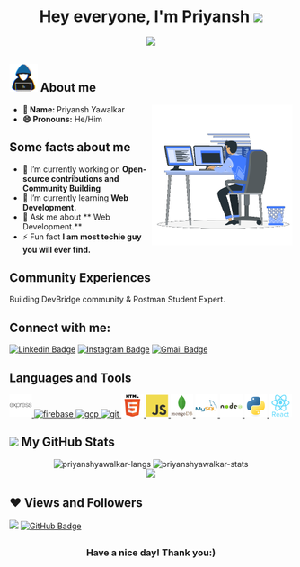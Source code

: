 <h1 align="center">Hey everyone, I'm Priyansh <img src="https://media.giphy.com/media/hvRJCLFzcasrR4ia7z/giphy.gif" width="35"></h1>
<p align="center">
  <a href="https://github.com/DenverCoder1/readme-typing-svg"><img src="https://readme-typing-svg.herokuapp.com?font=Time+New+Roman&color=%23C8BE25&size=25&center=true&vCenter=true&width=600&height=100&lines=Computer+Science+Student;Frontend+Developer;Open-source+Contributor;Community+builder;"></a>

## <picture><img src = "https://github.com/priyanshyawalkar/priyanshyawalkar/blob/main/about_me.gif?raw=true" width = 50px></picture> About me
<picture> <img align="right" src="https://github.com/priyanshyawalkar/priyanshyawalkar/blob/main/Right_Side.gif?raw=true" width = 250px></picture>

<ul>
  <li><b>👤 Name: </b> Priyansh Yawalkar</li>
  <li><b>😄 Pronouns:</b>  He/Him</li>
</ul>



## Some facts about me
- 🔭 I’m currently working on **Open-source contributions and Community Building**
- 🌱 I’m currently learning **Web Development.**
- 💬 Ask me about ** Web Development.**
- ⚡ Fun fact **I am most techie guy you will ever find.**

##  Community Experiences

 Building DevBridge community & Postman Student Expert.


## Connect with me:
<p align="center">

[![Linkedin Badge](https://img.shields.io/badge/-priyansh-blue?style=flat-square&logo=Linkedin&logoColor=white&link=https://www.linkedin.com/in/priyanshyawalkar/)](https://www.linkedin.com/in/priyanshyawalkar/)
[![Instagram Badge](https://img.shields.io/badge/-curious_priyansh-f56040?style=flat-square&logo=instagram&logoColor=white&link=https://instagram.com/curious_priyansh/)](https://instagram.com/curious_priyansh)
[![Gmail Badge](https://img.shields.io/badge/-workwithpriyansh03@gmail.com-db4437?style=flat-square&logo=Gmail&logoColor=white&link=mailto:workwithpriyansh03@gmail.com)](mailto:workwithpriyansh03@gmail.com)

</p>

## Languages and Tools
<p align="left"> <a href="https://expressjs.com" target="_blank" rel="noreferrer"> <img src="https://raw.githubusercontent.com/devicons/devicon/master/icons/express/express-original-wordmark.svg" alt="express" width="40" height="40"/> </a> <a href="https://firebase.google.com/" target="_blank" rel="noreferrer"> <img src="https://www.vectorlogo.zone/logos/firebase/firebase-icon.svg" alt="firebase" width="40" height="40"/> </a> <a href="https://cloud.google.com" target="_blank" rel="noreferrer"> <img src="https://www.vectorlogo.zone/logos/google_cloud/google_cloud-icon.svg" alt="gcp" width="40" height="40"/> </a> <a href="https://git-scm.com/" target="_blank" rel="noreferrer"> <img src="https://www.vectorlogo.zone/logos/git-scm/git-scm-icon.svg" alt="git" width="40" height="40"/> </a> <a href="https://www.w3.org/html/" target="_blank" rel="noreferrer"> <img src="https://raw.githubusercontent.com/devicons/devicon/master/icons/html5/html5-original-wordmark.svg" alt="html5" width="40" height="40"/> </a> <a href="https://developer.mozilla.org/en-US/docs/Web/JavaScript" target="_blank" rel="noreferrer"> <img src="https://raw.githubusercontent.com/devicons/devicon/master/icons/javascript/javascript-original.svg" alt="javascript" width="40" height="40"/> </a> <a href="https://www.mongodb.com/" target="_blank" rel="noreferrer"> <img src="https://raw.githubusercontent.com/devicons/devicon/master/icons/mongodb/mongodb-original-wordmark.svg" alt="mongodb" width="40" height="40"/> </a> <a href="https://www.mysql.com/" target="_blank" rel="noreferrer"> <img src="https://raw.githubusercontent.com/devicons/devicon/master/icons/mysql/mysql-original-wordmark.svg" alt="mysql" width="40" height="40"/> </a> <a href="https://nodejs.org" target="_blank" rel="noreferrer"> <img src="https://raw.githubusercontent.com/devicons/devicon/master/icons/nodejs/nodejs-original-wordmark.svg" alt="nodejs" width="40" height="40"/> </a> <a href="https://www.python.org" target="_blank" rel="noreferrer"> <img src="https://raw.githubusercontent.com/devicons/devicon/master/icons/python/python-original.svg" alt="python" width="40" height="40"/> </a> <a href="https://reactjs.org/" target="_blank" rel="noreferrer"> <img src="https://raw.githubusercontent.com/devicons/devicon/master/icons/react/react-original-wordmark.svg" alt="react" width="40" height="40"/> </a> </p>


## <img src="https://media0.giphy.com/media/cNZqrH5IzOG0xrlWks/giphy.gif?cid=ecf05e47map255q427en9uprqc1sb0unjq5k4fnqg5pmhhs4&rid=giphy.gif&ct=s" width="50px"> My GitHub Stats
<div align="center">
<img height="150em" src="https://github-readme-stats.vercel.app/api/top-langs/?username=priyanshyawalkar&layout=compact&show_icon=true&theme=algolia" alt="priyanshyawalkar-langs"/>
<img height="150em" src="https://github-readme-stats.vercel.app/api/?username=priyanshyawalkar&layout=compact&show_icon=true&theme=algolia" alt="priyanshyawalkar-stats"/>
</div>
<div align="center">
  <img src="http://github-readme-streak-stats.herokuapp.com?user=priyanshyawalkar&theme=algolia&background=0d1117&hide_border=true" />
	
</div>




## ❤ Views and Followers

![](https://komarev.com/ghpvc/?username=priyanshyawalkar&color=blueviolet&bg_color=0D1117&color=5BCDEC&line=5BCDEC&point=FFFFFF&hide_border=true)
<a href="https://github.com/priyanshyawalkar?tab=followers"><img src="https://img.shields.io/github/followers/priyanshyawalkar?label=Followers&style=social" alt="GitHub Badge"></a>

## <h3 align="center"> Have a nice day! Thank you:) <h3>
